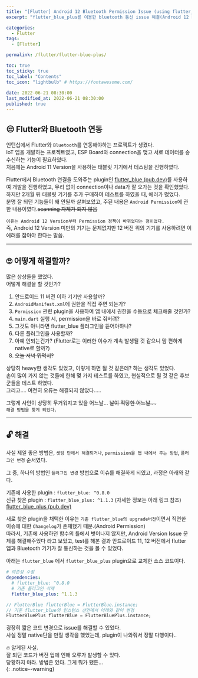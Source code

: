 ```yaml
---
title: "[Flutter] Android 12 Bluetooth Permission Issue (using flutter_blue plugin)"
excerpt: "flutter_blue_plus를 이용한 bluetooth 통신 issue 해결(Android 12 Permission Issue)"

categories:
  - Flutter
tags:
  - [Flutter]

permalink: /flutter/flutter-blue-plus/

toc: true
toc_sticky: true
toc_label: "Contents"
toc_icon: "lightbulb" # https://fontawesome.com/
 
date: 2022-06-21 08:30:00
last_modified_at: 2022-06-21 08:30:00
published: true
---
```


## 😒 Flutter와 Bluetooth 연동

인턴십에서 Flutter와 `Bluetooth`를 연동해야하는 프로젝트가 생겼다.  
IoT 앱을 개발하는 프로젝트였고, ESP Board와 connection을 맺고 서로 데이터를 송수신하는 기능이 필요하였다.  
처음에는 Android 11 Version을 사용하는 태블릿 기기에서 테스팅을 진행하였다.  

Flutter에서 Bluetooth 연결을 도와주는 plugin인 [flutter_blue (pub.dev)](https://pub.dev/packages/flutter_blue)를 사용하여 개발을 진행하였고, 무리 없이 connection이나 data가 잘 오가는 것을 확인했었다.  
하지만 2개월 뒤 태블릿 기기를 추가 구매하여 테스트를 하였을 때, 에러가 떴었다.  
분명 잘 되던 기능들이 왜 안될까 살펴보았고, 주된 내용은 `Android Permission`에 관한 내용이였다.~~scanning 자체가 되지 않음~~  

`이유는 Android 12 Version부터 Permission 정책이 바뀌었다는 점이었다.`  
즉, Android 12 Version 미만의 기기는 문제없지만 12 버전 위의 기기를 사용하려면 이 에러를 잡아야 한다는 말씀.  

---

## 🙄 어떻게 해결할까? 

많은 상상들을 했었다.  
어떻게 해결을 할 것인가?  

1. 안드로이드 11 버전 이하 기기만 사용할까?  
1. `AndroidManifest.xml`에 권한을 직접 주면 되는가?  
1. `Permission` 관련 plugin을 사용하여 앱 내에서 권한을 수동으로 체크해줄 것인가?  
1. `main.dart` 실행 시, permission을 바로 줘버려?  
1. 그것도 아니라면 flutter_blue 플러그인을 뜯어야하나?
1. 다른 플러그인을 사용할까?  
1. 아예 안되는건가? (Flutter로는 이러한 이슈가 계속 발생될 것 같으니 맘 편하게 native로 할까?)  
1. ~~오늘 저녁 뭐먹지?~~

상당히 heavy한 생각도 있었고, 이렇게 하면 될 것 같은데? 하는 생각도 있었다.  
손이 많이 가지 않는 것들에 한해 몇 가지 테스트를 하였고, 현실적으로 될 것 같은 후보군들을 테스트 하였다.  
그리고.... 여전히 오류는 해결되지 않았다.....  

그렇게 사안이 상당히 무거워지고 있을 어느날... ~~날이 적당한 어느날....~~  
`해결 방법을 찾게 되었다.`  

---  

## 🔓 해결  

사실 제일 좋은 방법은, `셋팅 단에서 해결되거나`, `permission을 앱 내에서 주는 방법`, `플러그인 변경` 순서였다.  

그 중, 하나의 방법인 `플러그인 변경` 방법으로 이슈를 해결하게 되였고, 과정은 아래와 같다.  

기존에 사용한 plugin : `flutter_blue: ^0.8.0`  
신규 찾은 plugin : `flutter_blue_plus: ^1.1.3` (자세한 정보는 아래 링크 참조)  
[flutter_blue_plus (pub.dev)](https://pub.dev/packages/flutter_blue_plus)  

새로 찾은 plugin을 채택한 이유는 `기존 flutter_blue의 upgrade버전`이면서 직면한 이슈에 대한 `Changelog`가 존재했기 때문.(Android Permission)   
따라서, 기존에 사용하던 함수의 틀에서 벗어나지 않지만, Android Version Issue 문제를 해결해주었다 라고 보았고, test를 해본 결과 안드로이드 11, 12 버전에서 flutter 앱과 Bluetooth 기기가 잘 통신하는 것을 볼 수 있었다.  

아래는 `flutter_blue` 에서 `flutter_blue_plus` plugin으로 교체한 소스 코드이다.  

```yaml
# 의존성 수정
dependencies:
  # flutter_blue: ^0.8.0
  # 기존 플러그인 삭제
  flutter_blue_plus: ^1.1.3
```

```dart
// FlutterBlue flutterBlue = FlutterBlue.instance;
// 기존 flutter_blue의 인스턴스 선언에서 아래와 같이 변경
FlutterBluePlus flutterBlue = FlutterBluePlus.instance;
```

굉장히 짧은 코드 변경으로 issue를 해결할 수 있었다.  
사실 정말 native단을 만질 생각을 했었는데, plugin이 나와줘서 정말 다행이다..  

🔥 알게된 사실.  
잘 되던 코드가 버전 업에 인해 오류가 발생할 수 있다.  
당황하지 마라. 방법은 있다. 그게 뭐가 됐든...  
{: .notice--warning}  